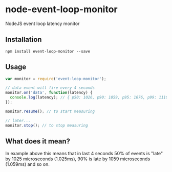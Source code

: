 node-event-loop-monitor
=======================

NodeJS event loop latency monitor

Installation
------------

```
npm install event-loop-monitor --save
```

Usage
-----

```javascript
var monitor = require('event-loop-monitor');

// data event will fire every 4 seconds
monitor.on('data', function(latency) {
  console.log(latency); // { p50: 1026, p90: 1059, p95: 1076, p99: 1110, p100: 1260 }   
});

monitor.resume(); // to start measuring

// later...
monitor.stop(); // to stop measuring
```

What does it mean?
------------------

In example above this means that in last 4 seconds 50% of events is "late" by 1025 microseconds (1.025ms), 90% is late by 1059 microseconds (1.059ms) and so on.
